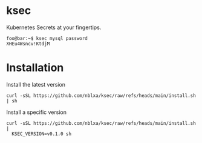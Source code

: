 # ksec

Kubernetes Secrets at your fingertips.

```console
foo@bar:~$ ksec mysql password
XHEu4Wsncv!KtdjM
```

# Installation

Install the latest version

```shell
curl -sSL https://github.com/nblxa/ksec/raw/refs/heads/main/install.sh | sh
```

Install a specific version

```shell
curl -sSL https://github.com/nblxa/ksec/raw/refs/heads/main/install.sh |
  KSEC_VERSION=v0.1.0 sh
```
